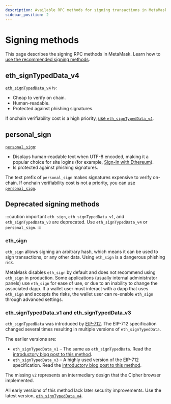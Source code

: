 ```yaml
---
description: Available RPC methods for signing transactions in MetaMask.
sidebar_position: 2
---
```


# Signing methods

This page describes the signing RPC methods in MetaMask.
Learn how to [use the recommended signing methods](../how-to/sign-data.md).

## eth_signTypedData_v4

[`eth_signTypedData_v4`](https://metamask.github.io/api-playground/api-documentation/#eth_signTypedDatav4)
is:

- Cheap to verify on chain.
- Human-readable.
- Protected against phishing signatures.

If onchain verifiability cost is a high priority,
[use `eth_signTypedData_v4`](../how-to/sign-data.md#use-eth_signtypeddata_v4).

## personal_sign

[`personal_sign`](https://metamask.github.io/api-playground/api-documentation/#personal_sign): 

- Displays human-readable text when UTF-8 encoded, making it a popular choice for site logins
  (for example, [Sign-In with Ethereum](../how-to/use-siwe.md)). 
- Is protected against phishing signatures.

The text prefix of `personal_sign` makes signatures expensive to verify on-chain.
If onchain verifiability cost is not a priority, you can
[use `personal_sign`](../how-to/sign-data.md#use-personal_sign).

## Deprecated signing methods

:::caution important
`eth_sign`, `eth_signTypedData_v1`, and `eth_signTypedData_v3` are deprecated.
Use `eth_signTypedData_v4` or `personal_sign`.
:::

### eth_sign

`eth_sign` allows signing an arbitrary hash, which means it can be used to sign transactions, or any other
data. Using `eth_sign` is a dangerous phishing risk.

MetaMask disables `eth_sign` by default and does not recommend using `eth_sign` in production.
Some applications (usually internal administrator panels) use `eth_sign` for ease of
use, or due to an inability to change the associated dapp.
If a wallet user must interact with a dapp that uses `eth_sign` and accepts the risks,
the wallet user can re-enable `eth_sign` through advanced settings.

### eth_signTypedData_v1 and eth_signTypedData_v3 

`eth_signTypedData` was introduced by [EIP-712](https://eips.ethereum.org/EIPS/eip-712).
The EIP-712 specification changed several times resulting in multiple versions
of `eth_signTypedData`.

The earlier versions are:

- `eth_signTypedData_v1` – The same as `eth_signTypedData`.
  Read the
  [introductory blog post to this method](https://medium.com/metamask/scaling-web3-with-signtypeddata-91d6efc8b290).
- `eth_signTypedData_v3` – A highly used version of the EIP-712 specification.
  Read the
  [introductory blog post to this method](https://medium.com/metamask/eip712-is-coming-what-to-expect-and-how-to-use-it-bb92fd1a7a26).

The missing `v2` represents an intermediary design that the Cipher browser implemented. 

All early versions of this method lack later security improvements.
Use the latest version, [`eth_signTypedData_v4`](#eth_signtypeddata_v4).
